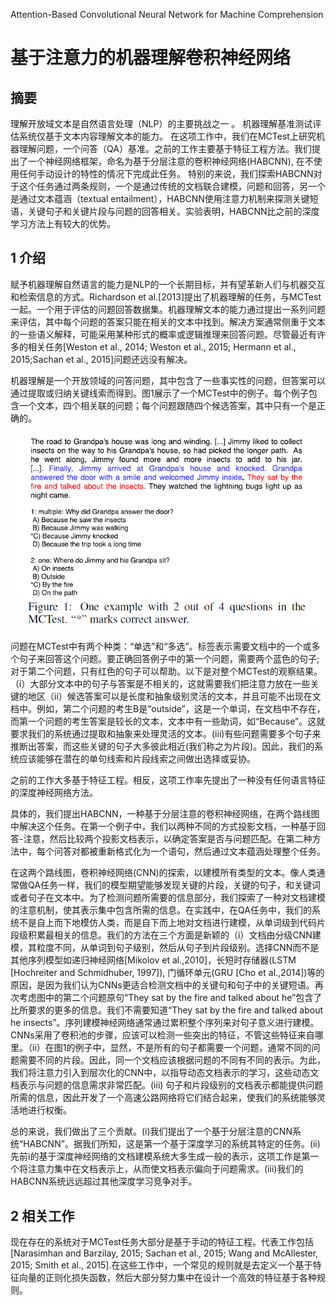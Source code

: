 Attention-Based Convolutional Neural Network for Machine Comprehension

# 基于注意力的机器理解卷积神经网络

## 摘要

 理解开放域文本是自然语言处理（NLP）的主要挑战之一 。 机器理解基准测试评估系统仅基于文本内容理解文本的能力。 在这项工作中，我们在MCTest上研究机器理解问题，一个问答（QA）基准。之前的工作主要基于特征工程方法。我们提出了一个神经网络框架，命名为基于分层注意的卷积神经网络(HABCNN), 在不使用任何手动设计的特性的情况下完成此任务。 特别的来说，我们探索HABCNN对于这个任务通过两条规则，一个是通过传统的文档联合建模，问题和回答，另一个是通过文本蕴涵（textual entailment），HABCNN使用注意力机制来探测关键短语，关键句子和关键片段与问题的回答相关。实验表明，HABCNN比之前的深度学习方法上有较大的优势。

##  1 介绍

赋予机器理解自然语言的能力是NLP的一个长期目标，并有望革新人们与机器交互和检索信息的方式。Richardson et al.[2013]提出了机器理解的任务，与MCTest一起。一个用于评估的问题回答数据集。机器理解文本的能力通过提出一系列问题来评估，其中每个问题的答案只能在相关的文本中找到。解决方案通常侧重于文本的一些语义解释，可能采用某种形式的概率或逻辑推理来回答问题。尽管最近有许多的相关任务[Weston
et al., 2014; Weston et al., 2015; Hermann et al., 2015;Sachan et al., 2015]问题还远没有解决。

机器理解是一个开放领域的问答问题，其中包含了一些事实性的问题，但答案可以通过提取或归纳关键线索而得到。图1展示了一个MCTest中的例子。每个例子包含一个文本，四个相关联的问题；每个问题跟随四个候选答案，其中只有一个是正确的。

![1574171821836](assets/1574171821836.png)

问题在MCTest中有两个种类：“单选”和“多选”。标签表示需要文档中的一个或多个句子来回答这个问题。要正确回答例子中的第一个问题，需要两个蓝色的句子;对于第二个问题，只有红色的句子可以帮助。以下是对整个MCTest的观察结果。（i）大部分文本中的句子与答案是不相关的，这就需要我们把注意力放在一些关键的地区（ii）候选答案可以是长度和抽象级别灵活的文本，并且可能不出现在文档中。例如，第二个问题的考生B是“outside”，这是一个单词，在文档中不存在，而第一个问题的考生答案是较长的文本，文本中有一些助词，如“Because”。这就要求我们的系统通过提取和抽象来处理灵活的文本。(iii)有些问题需要多个句子来推断出答案，而这些关键的句子大多彼此相近(我们称之为片段)。因此，我们的系统应该能够在潜在的单句线索和片段线索之间做出选择或妥协。

之前的工作大多基于特征工程。相反，这项工作率先提出了一种没有任何语言特征的深度神经网络方法。

具体的，我们提出HABCNN，一种基于分层注意的卷积神经网络，在两个路线图中解决这个任务。在第一个例子中，我们以两种不同的方式投影文档，一种基于回答-注意，然后比较两个投影文档表示，以确定答案是否与问题匹配。在第二种方法中，每个问答对都被重新格式化为一个语句，然后通过文本蕴涵处理整个任务。

在这两个路线图，卷积神经网络(CNN)的探索，以建模所有类型的文本。像人类通常做QA任务一样，我们的模型期望能够发现关键的片段，关键的句子，和关键词或者句子在文本中。为了检测问题所需要的信息部分，我们探索了一种对文档建模的注意机制，使其表示集中包含所需的信息。在实践中，在QA任务中，我们的系统不是自上而下地模仿人类，而是自下而上地对文档进行建模，从单词级到代码片段级积累最相关的信息。我们的方法在三个方面是新颖的（i）文档由分级CNN建模，其粒度不同，从单词到句子级别，然后从句子到片段级别。选择CNN而不是其他序列模型如递归神经网络[Mikolov et al.,2010]，长短时存储器(LSTM [Hochreiter and Schmidhuber, 1997]), 门循环单元(GRU [Cho et al.,2014])等的原因，是因为我们认为CNNs更适合检测文档中的关键句和句子中的关键短语。再次考虑图中的第二个问题原句“They sat by the fire and talked about he”包含了比所要求的更多的信息。我们不需要知道“They sat by the fire and talked about he insects”。序列建模神经网络通常通过累积整个序列来对句子意义进行建模。CNNs采用了卷积池的步骤，应该可以检测一些突出的特征，不管这些特征来自哪里。（ii）在图1的例子中，显然，不是所有的句子都需要一个问题，通常不同的问题需要不同的片段。因此，同一个文档应该根据问题的不同有不同的表示。为此，我们将注意力引入到层次化的CNN中，以指导动态文档表示的学习，这些动态文档表示与问题的信息需求非常匹配。(iii) 句子和片段级别的文档表示都能提供问题所需的信息，因此开发了一个高速公路网络将它们结合起来，使我们的系统能够灵活地进行权衡。

总的来说，我们做出了三个贡献。(i)我们提出了一个基于分层注意的CNN系统“HABCNN”。据我们所知，这是第一个基于深度学习的系统其特定的任务。(ii)先前i的基于深度神经网络的文档建模系统大多生成一般的表示，这项工作是第一个将注意力集中在文档表示上，从而使文档表示偏向于问题需求。(iii)我们的HABCNN系统远远超过其他深度学习竞争对手。

## 2 相关工作

现在存在的系统对于MCTest任务大部分是基于手动的特征工程。代表工作包括[Narasimhan and Barzilay, 2015; Sachan et al., 2015; Wang and McAllester, 2015; Smith et al., 2015].在这些工作中，一个常见的规则就是去定义一个基于特征向量的正则化损失函数，然后大部分努力集中在设计一个高效的特征基于各种规则。